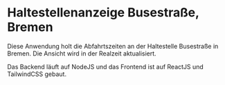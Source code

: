 # Haltestellenanzeige Busestraße, Bremen

Diese Anwendung holt die Abfahrtszeiten an der Haltestelle Busestraße in Bremen. Die Ansicht wird in der Realzeit aktualisiert. 

Das Backend läuft auf NodeJS und das Frontend ist auf ReactJS und TailwindCSS gebaut. 
